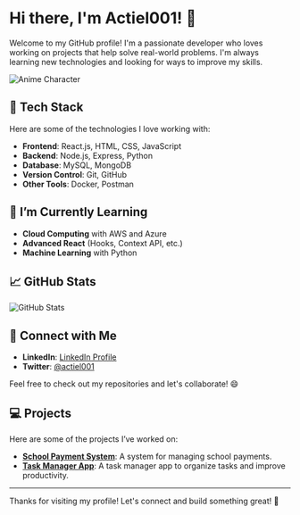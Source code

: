 # Hi there, I'm Actiel001! 👋

Welcome to my GitHub profile! I'm a passionate developer who loves working on projects that help solve real-world problems. I'm always learning new technologies and looking for ways to improve my skills.

![Anime Character](file:///C:/Users/rrrr/Downloads/4108292-middle_waifu2x_art_noise2_scale.png) <!-- Ganti dengan URL gambar anime yang ingin kamu pakai -->

## 🔧 Tech Stack

Here are some of the technologies I love working with:

- **Frontend**: React.js, HTML, CSS, JavaScript
- **Backend**: Node.js, Express, Python
- **Database**: MySQL, MongoDB
- **Version Control**: Git, GitHub
- **Other Tools**: Docker, Postman

## 🌱 I’m Currently Learning

- **Cloud Computing** with AWS and Azure
- **Advanced React** (Hooks, Context API, etc.)
- **Machine Learning** with Python

## 📈 GitHub Stats

![GitHub Stats](https://github-readme-stats.vercel.app/api?username=actiel001&show_icons=true&hide_title=true&hide=prs&count_private=true&include_all_commits=true&theme=radical)

## 🔗 Connect with Me

- **LinkedIn**: [LinkedIn Profile](https://www.linkedin.com/in/actiel001)
- **Twitter**: [@actiel001](https://twitter.com/actiel001)

Feel free to check out my repositories and let's collaborate! 😄

## 💻 Projects

Here are some of the projects I’ve worked on:

- [**School Payment System**](https://github.com/actiel001/school-payment-system): A system for managing school payments.
- [**Task Manager App**](https://github.com/actiel001/task-manager): A task manager app to organize tasks and improve productivity.

---

Thanks for visiting my profile! Let's connect and build something great! 🚀
